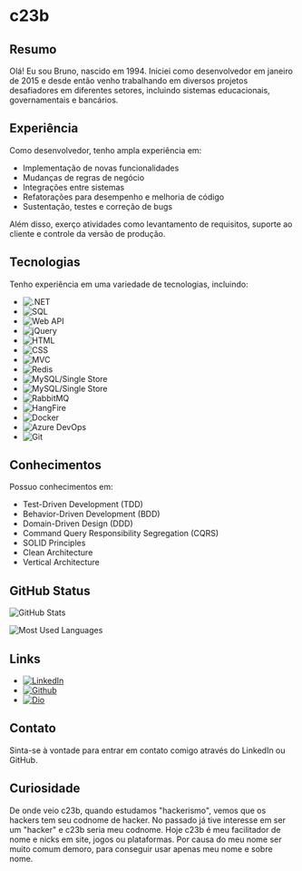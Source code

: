 # c23b

## Resumo

Olá! Eu sou Bruno, nascido em 1994. Iniciei como desenvolvedor em janeiro de 2015 e desde então venho trabalhando em diversos projetos desafiadores em diferentes setores, incluindo sistemas educacionais, governamentais e bancários.

## Experiência

Como desenvolvedor, tenho ampla experiência em:

- Implementação de novas funcionalidades
- Mudanças de regras de negócio
- Integrações entre sistemas
- Refatorações para desempenho e melhoria de código
- Sustentação, testes e correção de bugs

Além disso, exerço atividades como levantamento de requisitos, suporte ao cliente e controle da versão de produção.

## Tecnologias

Tenho experiência em uma variedade de tecnologias, incluindo:

- ![.NET](https://img.shields.io/badge/.NET-512BD4?style=flat&logo=.net)
- ![SQL](https://img.shields.io/badge/SQL-orange?style=flat&logo=sql)
- ![Web API](https://img.shields.io/badge/Web_API-2CA5E0?style=flat&logo=api)
- ![jQuery](https://img.shields.io/badge/jQuery-0769AD?style=flat&logo=jquery)
- ![HTML](https://img.shields.io/badge/.-HTML-E34F26?style=flat&logo=html5)
- ![CSS](https://img.shields.io/badge/.-CSS-1572B6?style=flat&logo=css3)
- ![MVC](https://img.shields.io/badge/-MVC-FF69B4?style=flat&logo=mvc)
- ![Redis](https://img.shields.io/badge/CacheDB-Redis-DC382D?style=flat&logo=redis)
- ![MySQL/Single Store](https://img.shields.io/badge/DB-MySQL-4479A1?style=flat&logo=mysql)
- ![MySQL/Single Store](https://img.shields.io/badge/DB-SingleStore-4479A1?style=flat&logo=SingleStore)
- ![RabbitMQ](https://img.shields.io/badge/Bus-RabbitMQ-FF6600?style=flat&logo=rabbitmq)
- ![HangFire](https://img.shields.io/badge/Backgroud-HangFire-E34F2?style=flat&logo=hangfire)
- ![Docker](https://img.shields.io/badge/Containers-Docker-2496ED?style=flat&logo=docker)
- ![Azure DevOps](https://img.shields.io/badge/DevOps-Azure_DevOps-0078D7?style=flat&logo=azuredevops)
- ![Git](https://img.shields.io/badge/Repository-Git-E34F26?style=flat&logo=Git)


## Conhecimentos

Possuo conhecimentos em:

- Test-Driven Development (TDD)
- Behavior-Driven Development (BDD)
- Domain-Driven Design (DDD)
- Command Query Responsibility Segregation (CQRS)
- SOLID Principles
- Clean Architecture
- Vertical Architecture

## GitHub Status
![GitHub Stats](https://github-readme-stats.vercel.app/api?username=c23b&theme=transparent&bg_color=000&border_color=6f0000&show_icons=true&icon_color=6f0000&title_color=6f0000&text_color=FFF)

![Most Used Languages](https://github-readme-stats-git-masterrstaa-rickstaa.vercel.app/api/top-langs/?username=c23b&layout=compact&bg_color=000&border_color=6f0000&title_color=6f0000&text_color=FFF)


## Links

- [![LinkedIn](https://img.shields.io/badge/LinkedIn-0A66C2?informational?style=flat&logo=linkedin&logoColor=white)](https://www.linkedin.com/in/bruno-ssc/)
- [![Github](https://img.shields.io/badge/Github-373e47?style=flat&logo=github&logoColor=white)](https://github.com/c23b/)
- [![Dio](https://img.shields.io/badge/Dio-purple?style=flat&logo=dio&logoColor=white)](https://www.dio.me/users/bruno_c23b)

## Contato

Sinta-se à vontade para entrar em contato comigo através do LinkedIn ou GitHub.

## Curiosidade
De onde veio c23b, quando estudamos "hackerismo", vemos que os hackers tem seu codnome de hacker. No passado já tive interesse em ser um "hacker" e c23b seria meu codnome.
Hoje c23b é meu facilitador de nome e nicks em site, jogos ou plataformas. Por causa do meu nome ser muito comum demoro, para conseguir usar apenas meu nome e sobre nome.
